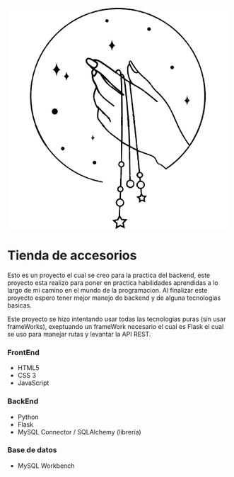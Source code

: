 ![Logo](frontend/img/logo.png)
# Tienda de accesorios

Esto es un proyecto el cual se creo para la practica del backend, este proyecto esta realizo para poner en practica habilidades aprendidas a lo largo de mi camino en el mundo de la programacion. Al finalizar este proyecto espero tener mejor manejo de backend y de alguna tecnologias basicas.

Este proyecto se hizo intentando usar todas las tecnologias puras (sin usar frameWorks), exeptuando un frameWork necesario el cual es Flask el cual se uso para manejar rutas y levantar la API REST.

### FrontEnd

- HTML5
- CSS 3
- JavaScript

### BackEnd

- Python
- Flask
- MySQL Connector / SQLAlchemy (librería)

### Base de datos

- MySQL Workbench


